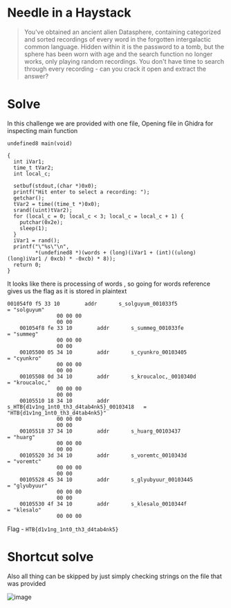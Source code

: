 # Needle in a Haystack
>You've obtained an ancient alien Datasphere, containing categorized and sorted recordings of every word in the forgotten intergalactic common language. Hidden within it is the password to a tomb, but the sphere has been worn with age and the search function no longer works, only playing random recordings. You don't have time to search through every recording - can you crack it open and extract the answer?

# Solve

In this challenge we are provided with one file, Opening file in Ghidra for inspecting main function

```
undefined8 main(void)

{
  int iVar1;
  time_t tVar2;
  int local_c;
  
  setbuf(stdout,(char *)0x0);
  printf("Hit enter to select a recording: ");
  getchar();
  tVar2 = time((time_t *)0x0);
  srand((uint)tVar2);
  for (local_c = 0; local_c < 3; local_c = local_c + 1) {
    putchar(0x2e);
    sleep(1);
  }
  iVar1 = rand();
  printf("\"%s\"\n",
         *(undefined8 *)(words + (long)(iVar1 + (int)((ulong)(long)iVar1 / 0xcb) * -0xcb) * 8));
  return 0;
}

```

It looks like there is processing of words , so going for words reference gives us the flag as it is stored in plaintext

```
001054f0 f5 33 10        addr       s_solguyum_001033f5                         = "solguyum"
                00 00 00 
                00 00
    001054f8 fe 33 10        addr       s_summeg_001033fe                           = "summeg"
                00 00 00 
                00 00
    00105500 05 34 10        addr       s_cyunkro_00103405                          = "cyunkro"
                00 00 00 
                00 00
    00105508 0d 34 10        addr       s_kroucaloc,_0010340d                       = "kroucaloc,"
                00 00 00 
                00 00
    00105510 18 34 10        addr       s_HTB{d1v1ng_1nt0_th3_d4tab4nk5}_00103418   = "HTB{d1v1ng_1nt0_th3_d4tab4nk5}"
                00 00 00 
                00 00
    00105518 37 34 10        addr       s_huarg_00103437                            = "huarg"
                00 00 00 
                00 00
    00105520 3d 34 10        addr       s_voremtc_0010343d                          = "voremtc"
                00 00 00 
                00 00
    00105528 45 34 10        addr       s_glyubyuur_00103445                        = "glyubyuur"
                00 00 00 
                00 00
    00105530 4f 34 10        addr       s_klesalo_0010344f                          = "klesalo"
                00 00 00 
```

Flag - `HTB{d1v1ng_1nt0_th3_d4tab4nk5}`

# Shortcut solve

Also all thing can be skipped by just simply checking strings on the file that was provided

![image](https://user-images.githubusercontent.com/85706972/227799318-19fd78a9-5feb-432b-8fc5-5e94bd491b1f.png)





